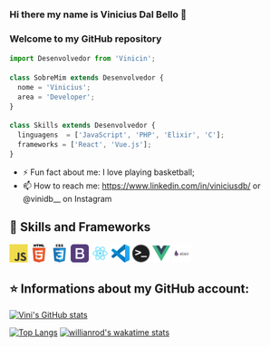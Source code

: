 
### Hi there my name is Vinicius Dal Bello 👋
### Welcome to my GitHub repository

```js
import Desenvolvedor from 'Vinicin';

class SobreMim extends Desenvolvedor {
  nome = 'Vinicius';
  area = 'Developer';
}

class Skills extends Desenvolvedor {
  linguagens  = ['JavaScript', 'PHP', 'Elixir', 'C'];
  frameworks = ['React', 'Vue.js'];
}
```

- ⚡ Fun fact about me: I love playing basketball;
- 📫 How to reach me: https://www.linkedin.com/in/viniciusdb/ or @vinidb__ on Instagram

## 🚀 Skills and Frameworks

<code><img height="32" src="https://raw.githubusercontent.com/github/explore/80688e429a7d4ef2fca1e82350fe8e3517d3494d/topics/javascript/javascript.png" alt="Javascript"/></code>
<code><img height="32" src="https://raw.githubusercontent.com/github/explore/80688e429a7d4ef2fca1e82350fe8e3517d3494d/topics/html/html.png" alt="HTML5"/></code>
<code><img height="32" src="https://raw.githubusercontent.com/github/explore/80688e429a7d4ef2fca1e82350fe8e3517d3494d/topics/css/css.png" alt="CSS"/></code>
<code><img height="32" src="https://raw.githubusercontent.com/github/explore/80688e429a7d4ef2fca1e82350fe8e3517d3494d/topics/bootstrap/bootstrap.png" alt="Bootstrap"/></code>
<code><img height="32" src="https://raw.githubusercontent.com/github/explore/80688e429a7d4ef2fca1e82350fe8e3517d3494d/topics/react/react.png" alt="React"/></code>
<code><img height="32" src="https://raw.githubusercontent.com/github/explore/80688e429a7d4ef2fca1e82350fe8e3517d3494d/topics/visual-studio-code/visual-studio-code.png"></code>
<code><img height="32" src="https://raw.githubusercontent.com/github/explore/80688e429a7d4ef2fca1e82350fe8e3517d3494d/topics/terminal/terminal.png"></code>
<code><img height="32" src="https://raw.githubusercontent.com/github/explore/80688e429a7d4ef2fca1e82350fe8e3517d3494d/topics/vue/vue.png" alt="Vue"/></code>
<code><img height="32" src="https://raw.githubusercontent.com/github/explore/80688e429a7d4ef2fca1e82350fe8e3517d3494d/topics/elixir/elixir.png" alt="elixir"/></code>




## ⭐ Informations about my GitHub account:
[![Vini's GitHub stats](https://github-readme-stats.vercel.app/api?username=vinidalbello)](https://github.com/anuraghazra/github-readme-stats)


 
 



[![Top Langs](https://github-readme-stats.vercel.app/api/top-langs/?username=vinidalbello)](https://github.com/vinidalbello)
[![willianrod's wakatime stats](https://github-readme-stats.vercel.app/api/wakatime?username=vinidalbello)](https://github.com/vinidalbello)
